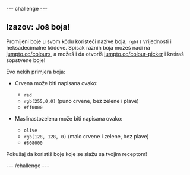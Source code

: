 \--- challenge \---

## Izazov: Još boja!

Promijeni boje u svom kôdu koristeći nazive boja, `rgb()` vrijednosti i heksadecimalne kôdove. Spisak raznih boja možeš naći na <a href="http://jumpto.cc/colours" target="_blank">jumpto.cc/colours</a>, a možeš i da otvoriš <a href="http://jumpto.cc/colour-picker" target="_blank">jumpto.cc/colour-picker</a> i kreiraš sopstvene boje!

Evo nekih primjera boja:

+ Crvena može biti napisana ovako:
    
    + `red`
    + `rgb(255,0,0)` (puno crvene, bez zelene i plave)
    + `#ff0000`

+ Maslinastozelena može biti napisana ovako:
    
    + `olive`
    + `rgb(128, 128, 0)` (malo crvene i zelene, bez plave)
    + `#808000`

Pokušaj da koristiš boje koje se slažu sa tvojim receptom!

\--- /challenge \---